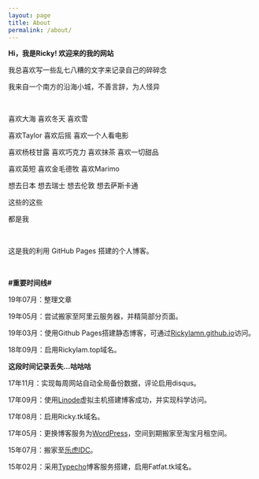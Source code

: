 ```yaml
---
layout: page
title: About
permalink: /about/
---
```

**Hi，我是Ricky! 欢迎来的我的网站** 

我总喜欢写一些乱七八糟的文字来记录自己的碎碎念

我来自一个南方的沿海小城，不善言辞，为人怪异


<br>

喜欢大海 喜欢冬天 喜欢雪

喜欢Taylor 喜欢后摇 喜欢一个人看电影

喜欢杨枝甘露 喜欢巧克力 喜欢抹茶 喜欢一切甜品

喜欢英短 喜欢金毛德牧 喜欢Marimo

想去日本 想去瑞士 想去伦敦 想去萨斯卡通

这些的这些

都是我



<br>

这是我的利用 GitHub Pages 搭建的个人博客。

<br>

**#重要时间线#**  

19年07月：整理文章

19年05月：尝试搬家至阿里云服务器，并精简部分页面。

19年03月：使用Github Pages搭建静态博客，可通过<a href="https://Rickylamn.github.io/">Rickylamn.github.io</a>访问。

18年09月：启用Rickylam.top域名。  

**这段时间记录丢失...咕咕咕**  

17年11月：实现每周网站自动全局备份数据，评论启用disqus。

17年09月：使用<a href="https://www.linode.com/">Linode</a>虚拟主机搭建博客成功，并实现科学访问。

17年08月：启用Ricky.tk域名。

17年05月：更换博客服务为<a href="https://cn.wordpress.org/">WordPress</a>，空间到期搬家至淘宝月租空间。

15年07月：搬家至<a href="https://lehuidc.com/">乐虎IDC</a>。

15年02月：采用<a href="http://typecho.org/">Typecho</a>博客服务搭建，启用Fatfat.tk域名。
